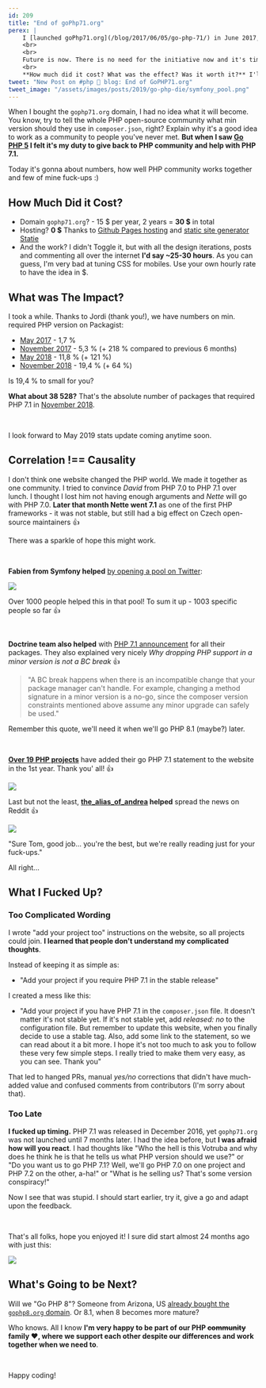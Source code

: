 ```yaml
---
id: 209
title: "End of goPhp71.org"
perex: |
    I [launched goPhp71.org](/blog/2017/06/05/go-php-71/) in June 2017, just 6 months after release of PHP 7.1. In those times nobody was sure what version to require - 7.1? 7.0? Or wait for 7.2?
    <br>
    <br>
    Future is now. There is no need for the initiative now and it's time to [let it go](https://zenhabits.net/letting-go).
    <br>
    **How much did it cost? What was the effect? Was it worth it?** I'll share answers to these question so you know what to expect when you start a similar project. Let's get numberz!
tweet: "New Post on #php 🐘 blog: End of GoPHP71.org"
tweet_image: "/assets/images/posts/2019/go-php-die/symfony_pool.png"
---
```


When I bought the `gophp71.org` domain, I had no idea what it will become. You know, try to tell the whole PHP open-source community what min version should they use in `composer.json`, right? Explain why it's a good idea to work as a community to people you've never met. **But when I saw [Go PHP 5](https://www.garfieldtech.com/blog/go-php-5-go) I felt it's my duty to give back to PHP community and help with PHP 7.1.**

Today it's gonna about numbers, how well PHP community works together and few of mine fuck-ups :)

## How Much Did it Cost?

- Domain `gophp71.org`? - 15 $ per year, 2 years = **30 $** in total
- Hosting? **0 $** Thanks to [Github Pages hosting](https://github.com/tomasVotruba/gophp71.org) and [static site generator Statie](https://www.statie.org)
- And the work? I didn't Toggle it, but with all the design iterations, posts and commenting all over the internet **I'd say ~25-30 hours**. As you can guess, I'm very bad at tuning CSS for mobiles. Use your own hourly rate to have the idea in $.

## What was The Impact?

I took a while. Thanks to Jordi (thank you!), we have numbers on min. required PHP version on Packagist:

- [May 2017](https://seld.be/notes/php-versions-stats-2017-1-edition) - 1,7 %
- [November 2017](https://seld.be/notes/php-versions-stats-2017-2-edition) - 5,3 % (+ 218 % compared to previous 6 months)
- [May 2018](https://seld.be/notes/php-versions-stats-2018-1-edition) - 11,8 % (+ 121 %)
- [November 2018](https://blog.packagist.com/php-versions-stats-2018-2-edition) - 19,4 % (+ 64 %)

Is 19,4 % to small for you?

**What about 38 528?** That's the absolute number of packages that required PHP 7.1 in [November 2018](https://packagist.org/statistics).

<br>

I look forward to May 2019 stats update coming anytime soon.

## Correlation !== Causality

I don't think one website changed the PHP world. We made it together as one community. I tried to convince *David* from PHP 7.0 to PHP 7.1 over lunch. I thought I lost him not having enough arguments and *Nette* will go with PHP 7.0. **Later that month Nette went 7.1** as one of the first PHP frameworks - it was not stable, but still had a big effect on Czech open-source maintainers 👍

There was a sparkle of hope this might work.

<br>

**Fabien from Symfony helped** [by opening a pool on Twitter](https://twitter.com/fabpot/status/851558576770252800):

<img src="/assets/images/posts/2019/go-php-die/symfony_pool.png">

Over 1000 people helped this in that pool! To sum it up - 1003 specific people so far 👍

<br>

**Doctrine team also helped** with [PHP 7.1 announcement](https://www.doctrine-project.org/2017/07/25/php-7.1-requirement-and-composer.html) for all their packages. They also explained very nicely *Why dropping PHP support in a minor version is not a BC break* 👍

<blockquote class="blockquote mb-5 mt-5">
"A BC break happens when there is an incompatible change that your package manager can't handle. For example, changing a method signature in a minor version is a no-go, since the composer version constraints mentioned above assume any minor upgrade can safely be used."
</blockquote>

Remember this quote, we'll need it when we'll go PHP 8.1 (maybe?) later.

<br>

[**Over 19 PHP projects**](https://github.com/TomasVotruba/gophp71.org/graphs/contributors) have added their go PHP 7.1 statement to the website in the 1st year. Thank you' all! 👍

<img src="/assets/images/posts/2019/go-php-die/most_active.png" class="img-thumbnail">

Last but not the least, **[the_alias_of_andrea](https://www.reddit.com/r/PHP/comments/6xqa23/go_php_71) helped** spread the news on Reddit 👍

<img src="/assets/images/posts/2019/go-php-die/reddit.png">

<br>

"Sure Tom, good job... you're the best, but we're really reading just for your fuck-ups."

All right...

## What I Fucked Up?

### Too Complicated Wording

I wrote "add your project too" instructions on the website, so all projects could join. **I learned that people don't understand my complicated thoughts**.

Instead of keeping it as simple as:

- "Add your project if you require PHP 7.1 in the stable release"

I created a mess like this:

- "Add your project if you have PHP 7.1 in the `composer.json` file. It doesn't matter it's not stable yet. If it's not stable yet, add *released: no* to the configuration file. But remember to update this website, when you finally decide to use a stable tag. Also, add some link to the statement, so we can read about it a bit more. I hope it's not too much to ask you to follow these very few simple steps. I really tried to make them very easy, as you can see. Thank you"

That led to hanged PRs, manual *yes/no* corrections that didn't have much-added value and confused comments from contributors (I'm sorry about that).

### Too Late

**I fucked up timing.** PHP 7.1 was released in December 2016, yet `gophp71.org` was not launched until 7 months later.
I had the idea before, but **I was afraid how will you react**. I had thoughts like "Who the hell is this Votruba and why does he think he is that he tells us what PHP version should we use?" or "Do you want us to go PHP 7.1? Well, we'll go PHP 7.0 on one project and PHP 7.2 on the other, a-ha!" or "What is he selling us? That's some version conspiracy!"

Now I see that was stupid. I should start earlier, try it, give a go and adapt upon the feedback.

<br>

That's all folks, hope you enjoyed it! I sure did start almost 24 months ago with just this:

<img src="/assets/images/posts/2017/go-php-71/first-version.png">

## What's Going to be Next?

Will we "Go PHP 8"? Someone from Arizona, US [already bought the `gophp8.org` domain](https://gophp8.org).
Or 8.1, when 8 becomes more mature?

Who knows. All I know **I'm very happy to be part of our PHP ~~community~~ family ❤️️, where we support each other despite our differences and work together when we need to**.

<br>

Happy coding!
